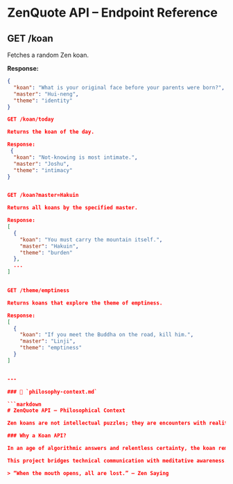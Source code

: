 # ZenQuote API – Endpoint Reference

## GET /koan

Fetches a random Zen koan.

**Response:**
```json
{
  "koan": "What is your original face before your parents were born?",
  "master": "Hui-neng",
  "theme": "identity"
}

GET /koan/today

Returns the koan of the day.

Response:
 {
  "koan": "Not-knowing is most intimate.",
  "master": "Joshu",
  "theme": "intimacy"
}


GET /koan?master=Hakuin

Returns all koans by the specified master.

Response:
[
  {
    "koan": "You must carry the mountain itself.",
    "master": "Hakuin",
    "theme": "burden"
  },
  ...
]


GET /theme/emptiness

Returns koans that explore the theme of emptiness.

Response:
[
  {
    "koan": "If you meet the Buddha on the road, kill him.",
    "master": "Linji",
    "theme": "emptiness"
  }
]


---

### 📄 `philosophy-context.md`

```markdown
# ZenQuote API – Philosophical Context

Zen koans are not intellectual puzzles; they are encounters with reality. Each quote returned by this API is a chance to stop the mind’s search for answers and instead experience the texture of direct perception.

### Why a Koan API?

In an age of algorithmic answers and relentless certainty, the koan reminds us of the value of *not-knowing*—of standing before the unknown without resistance.

This project bridges technical communication with meditative awareness. The interface may be digital, but the experience it invites is timeless.

> “When the mouth opens, all are lost.” — Zen Saying
